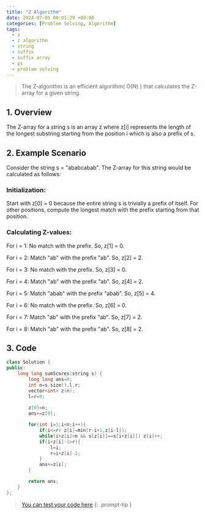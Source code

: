 ```yaml
---
title: "Z Algorithm"
date: 2024-07-05 00:01:29 +09:00
categories: [Problem Solving, Algorithm]
tags:
  - z
  - z algorithm
  - string
  - suffix
  - suffix array
  - ps
  - problem solving
---
```


> The Z-algorithm is an efficient algorithm( O(N) ) that calculates the Z-array for a given string. 

## 1. Overview
The Z-array for a string s is an array z where z[i] represents the length of the longest substring starting from the position i which is also a prefix of s.

## 2. Example Scenario
Consider the string s = "ababcabab". The Z-array for this string would be calculated as follows:

### Initialization:

Start with z[0] = 0 because the entire string s is trivially a prefix of itself.
For other positions, compute the longest match with the prefix starting from that position.


### Calculating Z-values:

For i = 1: No match with the prefix. So, z[1] = 0.

For i = 2: Match "ab" with the prefix "ab". So, z[2] = 2.

For i = 3: No match with the prefix. So, z[3] = 0.

For i = 4: Match "ab" with the prefix "ab". So, z[4] = 2.

For i = 5: Match "abab" with the prefix "abab". So, z[5] = 4.

For i = 6: No match with the prefix. So, z[6] = 0.

For i = 7: Match "ab" with the prefix "ab". So, z[7] = 2.

For i = 8: Match "ab" with the prefix "ab". So, z[8] = 2.

## 3. Code

```c++
class Solution {
public:
    long long sumScores(string s) {
        long long ans=0;
        int n=s.size(),l,r;
        vector<int> z(n);
        l=r=0;
        
        z[0]=n;
        ans+=z[0];

        for(int i=1;i<n;i++){
            if(i<=r) z[i]=min(r-i+1,z[i-l]);
            while(i+z[i]<n && s[z[i]]==s[i+z[i]]) z[i]++;
            if(i+z[i]-1>r){
                l=i;
                r=i+z[i]-1;
            }
            ans+=z[i];
        }

        return ans;
    }
};
```
> [You can test your code here](https://leetcode.com/problems/sum-of-scores-of-built-strings/)
{: .prompt-tip }

